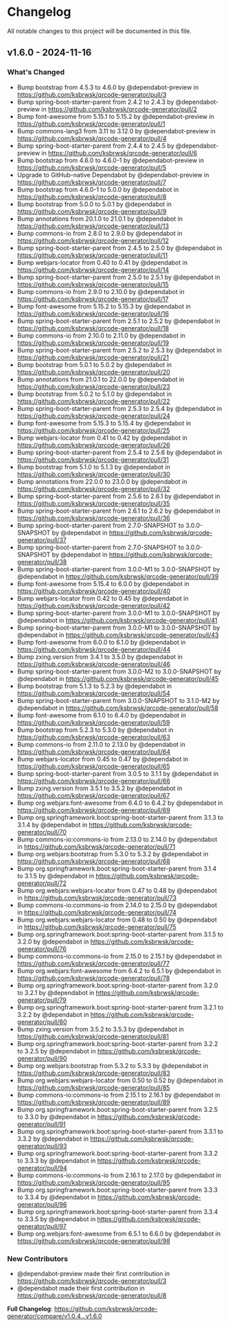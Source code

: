 # Changelog

All notable changes to this project will be documented in this file.

## v1.6.0 - 2024-11-16

### What's Changed

* Bump bootstrap from 4.5.3 to 4.6.0 by @dependabot-preview in https://github.com/ksbrwsk/qrcode-generator/pull/3
* Bump spring-boot-starter-parent from 2.4.2 to 2.4.3 by @dependabot-preview in https://github.com/ksbrwsk/qrcode-generator/pull/2
* Bump font-awesome from 5.15.1 to 5.15.2 by @dependabot-preview in https://github.com/ksbrwsk/qrcode-generator/pull/1
* Bump commons-lang3 from 3.11 to 3.12.0 by @dependabot-preview in https://github.com/ksbrwsk/qrcode-generator/pull/4
* Bump spring-boot-starter-parent from 2.4.4 to 2.4.5 by @dependabot-preview in https://github.com/ksbrwsk/qrcode-generator/pull/6
* Bump bootstrap from 4.6.0 to 4.6.0-1 by @dependabot-preview in https://github.com/ksbrwsk/qrcode-generator/pull/5
* Upgrade to GitHub-native Dependabot by @dependabot-preview in https://github.com/ksbrwsk/qrcode-generator/pull/7
* Bump bootstrap from 4.6.0-1 to 5.0.0 by @dependabot in https://github.com/ksbrwsk/qrcode-generator/pull/8
* Bump bootstrap from 5.0.0 to 5.0.1 by @dependabot in https://github.com/ksbrwsk/qrcode-generator/pull/9
* Bump annotations from 20.1.0 to 21.0.1 by @dependabot in https://github.com/ksbrwsk/qrcode-generator/pull/13
* Bump commons-io from 2.8.0 to 2.9.0 by @dependabot in https://github.com/ksbrwsk/qrcode-generator/pull/12
* Bump spring-boot-starter-parent from 2.4.5 to 2.5.0 by @dependabot in https://github.com/ksbrwsk/qrcode-generator/pull/11
* Bump webjars-locator from 0.40 to 0.41 by @dependabot in https://github.com/ksbrwsk/qrcode-generator/pull/14
* Bump spring-boot-starter-parent from 2.5.0 to 2.5.1 by @dependabot in https://github.com/ksbrwsk/qrcode-generator/pull/15
* Bump commons-io from 2.9.0 to 2.10.0 by @dependabot in https://github.com/ksbrwsk/qrcode-generator/pull/17
* Bump font-awesome from 5.15.2 to 5.15.3 by @dependabot in https://github.com/ksbrwsk/qrcode-generator/pull/16
* Bump spring-boot-starter-parent from 2.5.1 to 2.5.2 by @dependabot in https://github.com/ksbrwsk/qrcode-generator/pull/18
* Bump commons-io from 2.10.0 to 2.11.0 by @dependabot in https://github.com/ksbrwsk/qrcode-generator/pull/19
* Bump spring-boot-starter-parent from 2.5.2 to 2.5.3 by @dependabot in https://github.com/ksbrwsk/qrcode-generator/pull/21
* Bump bootstrap from 5.0.1 to 5.0.2 by @dependabot in https://github.com/ksbrwsk/qrcode-generator/pull/20
* Bump annotations from 21.0.1 to 22.0.0 by @dependabot in https://github.com/ksbrwsk/qrcode-generator/pull/23
* Bump bootstrap from 5.0.2 to 5.1.0 by @dependabot in https://github.com/ksbrwsk/qrcode-generator/pull/22
* Bump spring-boot-starter-parent from 2.5.3 to 2.5.4 by @dependabot in https://github.com/ksbrwsk/qrcode-generator/pull/24
* Bump font-awesome from 5.15.3 to 5.15.4 by @dependabot in https://github.com/ksbrwsk/qrcode-generator/pull/25
* Bump webjars-locator from 0.41 to 0.42 by @dependabot in https://github.com/ksbrwsk/qrcode-generator/pull/26
* Bump spring-boot-starter-parent from 2.5.4 to 2.5.6 by @dependabot in https://github.com/ksbrwsk/qrcode-generator/pull/31
* Bump bootstrap from 5.1.0 to 5.1.3 by @dependabot in https://github.com/ksbrwsk/qrcode-generator/pull/30
* Bump annotations from 22.0.0 to 23.0.0 by @dependabot in https://github.com/ksbrwsk/qrcode-generator/pull/32
* Bump spring-boot-starter-parent from 2.5.6 to 2.6.1 by @dependabot in https://github.com/ksbrwsk/qrcode-generator/pull/35
* Bump spring-boot-starter-parent from 2.6.1 to 2.6.2 by @dependabot in https://github.com/ksbrwsk/qrcode-generator/pull/36
* Bump spring-boot-starter-parent from 2.7.0-SNAPSHOT to 3.0.0-SNAPSHOT by @dependabot in https://github.com/ksbrwsk/qrcode-generator/pull/37
* Bump spring-boot-starter-parent from 2.7.0-SNAPSHOT to 3.0.0-SNAPSHOT by @dependabot in https://github.com/ksbrwsk/qrcode-generator/pull/38
* Bump spring-boot-starter-parent from 3.0.0-M1 to 3.0.0-SNAPSHOT by @dependabot in https://github.com/ksbrwsk/qrcode-generator/pull/39
* Bump font-awesome from 5.15.4 to 6.0.0 by @dependabot in https://github.com/ksbrwsk/qrcode-generator/pull/40
* Bump webjars-locator from 0.42 to 0.45 by @dependabot in https://github.com/ksbrwsk/qrcode-generator/pull/42
* Bump spring-boot-starter-parent from 3.0.0-M1 to 3.0.0-SNAPSHOT by @dependabot in https://github.com/ksbrwsk/qrcode-generator/pull/41
* Bump spring-boot-starter-parent from 3.0.0-M1 to 3.0.0-SNAPSHOT by @dependabot in https://github.com/ksbrwsk/qrcode-generator/pull/43
* Bump font-awesome from 6.0.0 to 6.1.0 by @dependabot in https://github.com/ksbrwsk/qrcode-generator/pull/44
* Bump zxing.version from 3.4.1 to 3.5.0 by @dependabot in https://github.com/ksbrwsk/qrcode-generator/pull/46
* Bump spring-boot-starter-parent from 3.0.0-M2 to 3.0.0-SNAPSHOT by @dependabot in https://github.com/ksbrwsk/qrcode-generator/pull/45
* Bump bootstrap from 5.1.3 to 5.2.3 by @dependabot in https://github.com/ksbrwsk/qrcode-generator/pull/54
* Bump spring-boot-starter-parent from 3.0.0-SNAPSHOT to 3.1.0-M2 by @dependabot in https://github.com/ksbrwsk/qrcode-generator/pull/58
* Bump font-awesome from 6.1.0 to 6.4.0 by @dependabot in https://github.com/ksbrwsk/qrcode-generator/pull/59
* Bump bootstrap from 5.2.3 to 5.3.0 by @dependabot in https://github.com/ksbrwsk/qrcode-generator/pull/63
* Bump commons-io from 2.11.0 to 2.13.0 by @dependabot in https://github.com/ksbrwsk/qrcode-generator/pull/64
* Bump webjars-locator from 0.45 to 0.47 by @dependabot in https://github.com/ksbrwsk/qrcode-generator/pull/65
* Bump spring-boot-starter-parent from 3.0.5 to 3.1.1 by @dependabot in https://github.com/ksbrwsk/qrcode-generator/pull/66
* Bump zxing.version from 3.5.1 to 3.5.2 by @dependabot in https://github.com/ksbrwsk/qrcode-generator/pull/67
* Bump org.webjars:font-awesome from 6.4.0 to 6.4.2 by @dependabot in https://github.com/ksbrwsk/qrcode-generator/pull/69
* Bump org.springframework.boot:spring-boot-starter-parent from 3.1.3 to 3.1.4 by @dependabot in https://github.com/ksbrwsk/qrcode-generator/pull/70
* Bump commons-io:commons-io from 2.13.0 to 2.14.0 by @dependabot in https://github.com/ksbrwsk/qrcode-generator/pull/71
* Bump org.webjars:bootstrap from 5.3.0 to 5.3.2 by @dependabot in https://github.com/ksbrwsk/qrcode-generator/pull/68
* Bump org.springframework.boot:spring-boot-starter-parent from 3.1.4 to 3.1.5 by @dependabot in https://github.com/ksbrwsk/qrcode-generator/pull/72
* Bump org.webjars:webjars-locator from 0.47 to 0.48 by @dependabot in https://github.com/ksbrwsk/qrcode-generator/pull/73
* Bump commons-io:commons-io from 2.14.0 to 2.15.0 by @dependabot in https://github.com/ksbrwsk/qrcode-generator/pull/74
* Bump org.webjars:webjars-locator from 0.48 to 0.50 by @dependabot in https://github.com/ksbrwsk/qrcode-generator/pull/75
* Bump org.springframework.boot:spring-boot-starter-parent from 3.1.5 to 3.2.0 by @dependabot in https://github.com/ksbrwsk/qrcode-generator/pull/76
* Bump commons-io:commons-io from 2.15.0 to 2.15.1 by @dependabot in https://github.com/ksbrwsk/qrcode-generator/pull/77
* Bump org.webjars:font-awesome from 6.4.2 to 6.5.1 by @dependabot in https://github.com/ksbrwsk/qrcode-generator/pull/78
* Bump org.springframework.boot:spring-boot-starter-parent from 3.2.0 to 3.2.1 by @dependabot in https://github.com/ksbrwsk/qrcode-generator/pull/79
* Bump org.springframework.boot:spring-boot-starter-parent from 3.2.1 to 3.2.2 by @dependabot in https://github.com/ksbrwsk/qrcode-generator/pull/80
* Bump zxing.version from 3.5.2 to 3.5.3 by @dependabot in https://github.com/ksbrwsk/qrcode-generator/pull/81
* Bump org.springframework.boot:spring-boot-starter-parent from 3.2.2 to 3.2.5 by @dependabot in https://github.com/ksbrwsk/qrcode-generator/pull/90
* Bump org.webjars:bootstrap from 5.3.2 to 5.3.3 by @dependabot in https://github.com/ksbrwsk/qrcode-generator/pull/83
* Bump org.webjars:webjars-locator from 0.50 to 0.52 by @dependabot in https://github.com/ksbrwsk/qrcode-generator/pull/85
* Bump commons-io:commons-io from 2.15.1 to 2.16.1 by @dependabot in https://github.com/ksbrwsk/qrcode-generator/pull/89
* Bump org.springframework.boot:spring-boot-starter-parent from 3.2.5 to 3.3.0 by @dependabot in https://github.com/ksbrwsk/qrcode-generator/pull/91
* Bump org.springframework.boot:spring-boot-starter-parent from 3.3.1 to 3.3.2 by @dependabot in https://github.com/ksbrwsk/qrcode-generator/pull/93
* Bump org.springframework.boot:spring-boot-starter-parent from 3.3.2 to 3.3.3 by @dependabot in https://github.com/ksbrwsk/qrcode-generator/pull/94
* Bump commons-io:commons-io from 2.16.1 to 2.17.0 by @dependabot in https://github.com/ksbrwsk/qrcode-generator/pull/95
* Bump org.springframework.boot:spring-boot-starter-parent from 3.3.3 to 3.3.4 by @dependabot in https://github.com/ksbrwsk/qrcode-generator/pull/96
* Bump org.springframework.boot:spring-boot-starter-parent from 3.3.4 to 3.3.5 by @dependabot in https://github.com/ksbrwsk/qrcode-generator/pull/97
* Bump org.webjars:font-awesome from 6.5.1 to 6.6.0 by @dependabot in https://github.com/ksbrwsk/qrcode-generator/pull/98

### New Contributors

* @dependabot-preview made their first contribution in https://github.com/ksbrwsk/qrcode-generator/pull/3
* @dependabot made their first contribution in https://github.com/ksbrwsk/qrcode-generator/pull/8

**Full Changelog**: https://github.com/ksbrwsk/qrcode-generator/compare/v1.0.4...v1.6.0
